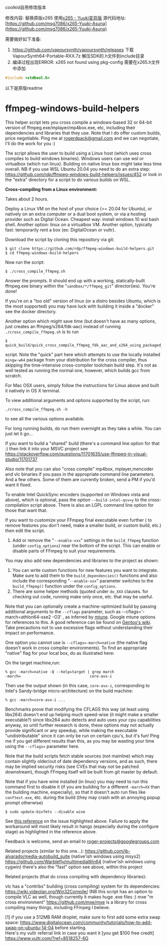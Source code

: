 coolkid自用修改版本

修改内容: 替换原版x265 使用[x265 - Yuuki变异版](https://www.nmm-hd.org/newbbs/viewtopic.php?f=8&t=1592) 源代码地址:[https://github.com/msg7086/x265-Yuuki-Asuna](https://github.com/msg7086/x265-Yuuki-Asuna)

需要做好如下准备:

1.  https://github.com/vapoursynth/vapoursynth/releases 下载VapourSynth64-Portable-RXX.7z 解压SDK的.h文件到include目录
2. 编译过程出现ERROR: x265 not found using pkg-config 需要在x265.h文件中添加
```cpp
#include <stdbool.h>
```





以下是原版readme

ffmpeg-windows-build-helpers
============================

This helper script lets you cross compile a windows-based 32 or 64-bit version of ffmpeg.exe/mplayer/mp4box.exe, etc,  including their dependencies and libraries that they use.
Note that I do offer custom builds, price negotiable. Ping me at rogerdpack@gmail.com and we can negotiate, I'll do the work for you :) 

The script allows the user to build using a Linux host (which uses cross compiles to build windows binaries).  Windows users can use wsl or virtualbox (which run linux).
Building on native linux box might take less time overall.
NB if you use WSL Ubuntu 20.04 you need to do an extra step: https://github.com/rdp/ffmpeg-windows-build-helpers/issues/452 or look in the "extra" directory for a script to do various builds on WSL.

**Cross-compiling from a Linux environment:**

Takes about 2 hours.

Deploy a Linux VM on the host of your choice (>= 20.04 for Ubuntu), or natively on an extra computer or a dual boot system, or via a hosting provider such as Digital Ocean.  Cheapest way: install windows 10 wsl bash shell.  Another option: linux on a virtualbox VM.  Another option, typically fast: temporarily rent a box (ex: DigitalOcean or vultr).  

Download the script by cloning this repository via git:

    $ git clone https://github.com/rdp/ffmpeg-windows-build-helpers.git
    $ cd ffmpeg-windows-build-helpers

 Now run the script:
    
    $ ./cross_compile_ffmpeg.sh

Answer the prompts.
It should end up with a working, statically-built ffmpeg.exe binary within the "`sandbox/*/ffmpeg_git`" director(ies).  You're done!

If you're on a "too old" version of linux (or a distro besides Ubuntu, which is the most supported) you may have luck with building it inside a "docker" see the docker directory.

Another option which might save time (but doesn't have as many options, just creates an ffmpeg/x264/fdk-aac) instead of running `./cross_compile_ffmpeg.sh` is to run 

    $ quick_build/quick_cross_compile_ffmpeg_fdk_aac_and_x264_using_packaged_mingw64.sh
    
script.
Note the "quick" part here which attempts to use the locally installed `mingw-w64` package from your distribution for the cross compiler, thus skipping the time-intensive cross-compiler toolchain build step.  It's not as well tested as running the normal one, however, which builds gcc from scratch.

For Mac OSX users, simply follow the instructions for Linux above and built it natively in OS X terminal.

To view additional arguments and options supported by the script, run:

    ./cross_compile_ffmpeg.sh -h 

to see all the various options available.

For long running builds, do run them overnight as they take a while.  You can just let it go...

If you want to build a "shared" build (there's a command line option for that :) then link it into your MSVC project see https://stackoverflow.com/questions/11701635/use-ffmpeg-in-visual-studio/11701737

Also note that you can also "cross compile" mp4box, mplayer,mencoder and vlc binaries if you pass in the appropriate command line parameters. And a few others.
Some of them are currently broken, send a PM if you'd want it fixed.

To enable Intel QuickSync encoders (supported on Windows vista and above), which is optional,  pass the  option `--build-intel-qsv=y` to the cross-compilation script above.
There is also an LGPL command line option for those that want that.

If you want to customize your FFmpeg final executable even further ( to remove features you don't need, make a smaller build, or custom build, etc.) then edit the script.
1. Add or remove the "`--enable-xxx`" settings in the `build_ffmpeg` function (under `config_options`) near the bottom of the script.  This can enable or disable parts of FFmpeg to suit your requirements.

You may also add new dependencies and libraries to the project as shown:
1. You can write custom functions for new features you want to integrate. Make sure to add them to the `build_dependencies()` functions and also include the corresponding "`--enable-xxx`" parameter switches to the `build_ffmpeg()` function under the `config_options`.
2. There are some helper methods (quoted under `do_XXX` clauses. for checking out code, running make only once, etc. that may be useful.

Note that you can optionally create a machine-optimized build by passing additional arguments to the  `--cflags` parameter, such as  --cflags='-march=athlon64-sse2 -O3' , as inferred by [mtune](https://gcc.gnu.org/onlinedocs/gcc-4.5.3/gcc/i386-and-x86_002d64-Options.html). Google mtune options for references to this. A good reference can be found on [Gentoo's wiki](https://wiki.gentoo.org/wiki/GCC_optimization).
Take precautions not to use excessive flags without understanding their impact on performance.

One option you cannot use is `--cflags=-march=native` (the native flag doesn't work in cross compiler environments).
To find an appropriate "native" flag for your local box, do as illustrated here:

On the target machine,run:

    % gcc -march=native -Q --help=target | grep march
    -march=                               core-avx-i

Then use the output shown (in this case, `core-avx-i`, corresponding to Intel's Sandy-bridge micro-architecture) on the build machine:

    % gcc -march=core-avx-i ...

Benchmarks prove that modifying the CFLAGS this way (at least using libx264) doesn't end up helping much speed-wise (it might make a smaller executable?) since libx264 auto detects and auto uses your cpu capabilities anyway, so until further research is done, these options may not actually provide significant or any speedup, while making the executable "undistributable" since it can only be run on certain cpu's, but it's fun!
Ping me if you get different results than this, as you may be wasting your time using the `--cflags=` parameter here.

Note that the build scripts fetch stable sources (not mainline) which may contain slightly older/out of date dependency versions, and as such, there may be implied security risks (see CVEs that may not be patched downstream), though FFmpeg itself will be built from git master by default.

Note that if you have wine installed (in linux) you may need to run this command first to disable it (if you are building for a different `-march=XX` than the building machine, especially), so that it doesn't auto run files like `conftest.exe`, etc. during the build (they may crash with an annoying popup prompt otherwise)

    $ sudo update-binfmts --disable wine

See [this reference](http://askubuntu.com/questions/344088/how-to-ensure-wine-does-not-auto-run-exe-files) on the issue highlighted above. Failure to apply the workaround will most likely result in hangs (especially during the configure stage) as highlighted in the reference above.

Feedback is welcome, send an email to roger-projects@googlegroups.com

Related projects (similar to this one...):
  https://github.com/jb-alvarado/media-autobuild_suite (native'ish windows using msys2)
  https://github.com/Warblefly/multimediaWin64 (native'ish windows using cygwin)
  there's also the "fast" option see above, within this project

Related projects (that do cross compiling with dependency libraries):

  vlc has a "contribs" building (cross compiling) system for its dependencies: https://wiki.videolan.org/Win32Compile/
    (NB this script has an option to compile VLC as well, though currently it makes huge .exe files :)
  mxe "m cross environment" https://github.com/mxe/mxe is a library for cross compiling many things, including FFmpeg I believe.

[1] if you use a 512MB RAM droplet, make sure to first add some extra swap space: https://www.digitalocean.com/community/tutorials/how-to-add-swap-on-ubuntu-14-04 before starting.  
Here's my vultr referral link in case you want it [you get $100 free credit] https://www.vultr.com/?ref=8518257-6G
